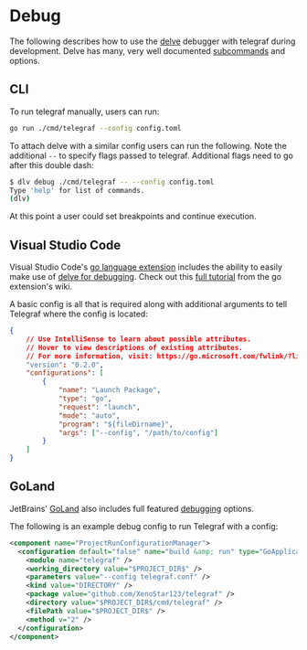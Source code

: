 # Debug

The following describes how to use the [delve][1] debugger with telegraf
during development. Delve has many, very well documented [subcommands][2] and
options.

[1]: https://github.com/go-delve/delve
[2]: https://github.com/go-delve/delve/blob/master/Documentation/usage/README.md

## CLI

To run telegraf manually, users can run:

```bash
go run ./cmd/telegraf --config config.toml
```

To attach delve with a similar config users can run the following. Note the
additional `--` to specify flags passed to telegraf. Additional flags need to
go after this double dash:

```bash
$ dlv debug ./cmd/telegraf -- --config config.toml
Type 'help' for list of commands.
(dlv)
```

At this point a user could set breakpoints and continue execution.

## Visual Studio Code

Visual Studio Code's [go language extension][20] includes the ability to easily
make use of [delve for debugging][21]. Check out this [full tutorial][22] from
the go extension's wiki.

A basic config is all that is required along with additional arguments to tell
Telegraf where the config is located:

```json
{
    // Use IntelliSense to learn about possible attributes.
    // Hover to view descriptions of existing attributes.
    // For more information, visit: https://go.microsoft.com/fwlink/?linkid=830387
    "version": "0.2.0",
    "configurations": [
        {
            "name": "Launch Package",
            "type": "go",
            "request": "launch",
            "mode": "auto",
            "program": "${fileDirname}",
            "args": ["--config", "/path/to/config"]
        }
    ]
}
```

[20]: https://code.visualstudio.com/docs/languages/go
[21]: https://code.visualstudio.com/docs/languages/go#_debugging
[22]: https://github.com/golang/vscode-go/wiki/debugging

## GoLand

JetBrains' [GoLand][30] also includes full featured [debugging][31] options.

The following is an example debug config to run Telegraf with a config:

```xml
<component name="ProjectRunConfigurationManager">
  <configuration default="false" name="build &amp; run" type="GoApplicationRunConfiguration" factoryName="Go Application">
    <module name="telegraf" />
    <working_directory value="$PROJECT_DIR$" />
    <parameters value="--config telegraf.conf" />
    <kind value="DIRECTORY" />
    <package value="github.com/XenoStar123/telegraf" />
    <directory value="$PROJECT_DIR$/cmd/telegraf" />
    <filePath value="$PROJECT_DIR$" />
    <method v="2" />
  </configuration>
</component>
```

[30]: https://www.jetbrains.com/go/
[31]: https://www.jetbrains.com/help/go/debugging-code.html
